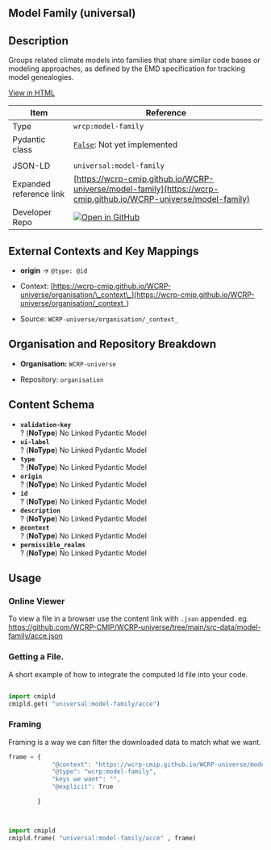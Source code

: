 

<section id="description">

# Model Family  (universal)



## Description
Groups related climate models into families that share similar code bases or modeling approaches, as defined by the EMD specification for tracking model genealogies.

[View in HTML](https://wcrp-cmip.github.io/WCRP-universe/model-family/model-family)

</section>



<section id="info">


| Item | Reference |
| --- | --- |
| Type | `wrcp:model-family` |
| Pydantic class | [`False`](https://github.com/ESGF/esgf-vocab/blob/main/src/esgvoc/api/data_descriptors/False.py):  Not yet implemented |
| | |
| JSON-LD | `universal:model-family` |
| Expanded reference link | [https://wcrp-cmip.github.io/WCRP-universe/model-family](https://wcrp-cmip.github.io/WCRP-universe/model-family) |
| Developer Repo | [![Open in GitHub](https://img.shields.io/badge/Open-GitHub-blue?logo=github&style=flat-square)](https://github.com/WCRP-CMIP/WCRP-universe/tree/main/src-data/model-family) |


</section>
    <section id="links">

 </section>

## External Contexts and Key Mappings

 </section>

- **origin** → `@type: @id`
 </section>

   - Context: [https://wcrp-cmip.github.io/WCRP-universe/organisation/\_context\_](https://wcrp-cmip.github.io/WCRP-universe/organisation/_context_)
 </section>

   - Source: `WCRP-universe/organisation/_context_`

 </section>


## Organisation and Repository Breakdown

 </section>

- **Organisation:** `WCRP-universe`
 </section>

  - Repository: `organisation`
 </section>


<section id="schema">

## Content Schema

- **`validation-key`**  
  ? (**NoType**)
  No Linked Pydantic Model 
- **`ui-label`**  
  ? (**NoType**)
  No Linked Pydantic Model 
- **`type`**  
  ? (**NoType**)
  No Linked Pydantic Model 
- **`origin`**  
  ? (**NoType**)
  No Linked Pydantic Model 
- **`id`**  
  ? (**NoType**)
  No Linked Pydantic Model 
- **`description`**  
  ? (**NoType**)
  No Linked Pydantic Model 
- **`@context`**  
  ? (**NoType**)
  No Linked Pydantic Model 
- **`permissible_realms`**  
  ? (**NoType**)
  No Linked Pydantic Model 





</section>   

<section id="usage">

## Usage

### Online Viewer 
To view a file in a browser use the content link with `.json` appended. 
eg. https://github.com/WCRP-CMIP/WCRP-universe/tree/main/src-data/model-family/acce.json

### Getting a File. 

A short example of how to integrate the computed ld file into your code. 

```python

import cmipld
cmipld.get( "universal:model-family/acce")

```

### Framing
Framing is a way we can filter the downloaded data to match what we want. 
```js
frame = {
            "@context": "https://wcrp-cmip.github.io/WCRP-universe/model-family/_context_",
            "@type": "wcrp:model-family",
            "keys we want": "",
            "@explicit": True

        }
        
```

```python

import cmipld
cmipld.frame( "universal:model-family/acce" , frame)

```
</section>

    